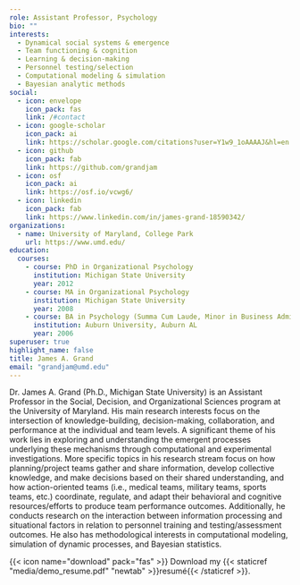 ```yaml
---
role: Assistant Professor, Psychology
bio: ""
interests:
  - Dynamical social systems & emergence
  - Team functioning & cognition
  - Learning & decision-making
  - Personnel testing/selection
  - Computational modeling & simulation
  - Bayesian analytic methods
social:
  - icon: envelope
    icon_pack: fas
    link: /#contact
  - icon: google-scholar
    icon_pack: ai
    link: https://scholar.google.com/citations?user=Y1w9_1oAAAAJ&hl=en
  - icon: github
    icon_pack: fab
    link: https://github.com/grandjam 
  - icon: osf
    icon_pack: ai
    link: https://osf.io/vcwg6/
  - icon: linkedin
    icon_pack: fab
    link: https://www.linkedin.com/in/james-grand-18590342/
organizations:
  - name: University of Maryland, College Park
    url: https://www.umd.edu/
education:
  courses:
    - course: PhD in Organizational Psychology
      institution: Michigan State University
      year: 2012
    - course: MA in Organizational Psychology
      institution: Michigan State University
      year: 2008
    - course: BA in Psychology (Summa Cum Laude, Minor in Business Administration)
      institution: Auburn University, Auburn AL
      year: 2006
superuser: true
highlight_name: false
title: James A. Grand
email: "grandjam@umd.edu"
---
```


Dr. James A. Grand (Ph.D., Michigan State University) is an Assistant Professor in the Social, Decision, and Organizational Sciences program at the University of Maryland. His main research interests focus on the intersection of knowledge-building, decision-making, collaboration, and performance at the individual and team levels. A significant theme of his work lies in exploring and understanding the emergent processes underlying these mechanisms through computational and experimental investigations. More specific topics in his research stream focus on how planning/project teams gather and share information, develop collective knowledge, and make decisions based on their shared understanding, and how action-oriented teams (i.e., medical teams, military teams, sports teams, etc.) coordinate, regulate, and adapt their behavioral and cognitive resources/efforts to produce team performance outcomes. Additionally, he conducts research on the interaction between information processing and situational factors in relation to personnel training and testing/assessment outcomes. He also has methodological interests in computational modeling, simulation of dynamic processes, and Bayesian statistics.

{{< icon name="download" pack="fas" >}} Download my {{< staticref "media/demo_resume.pdf" "newtab" >}}resumé{{< /staticref >}}.
